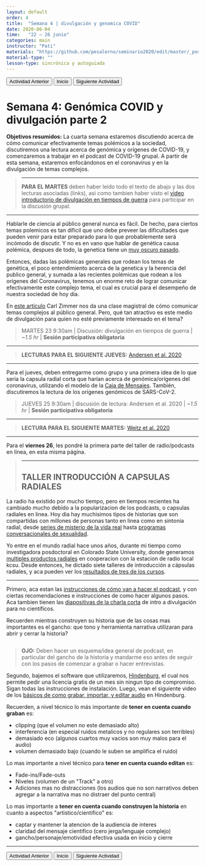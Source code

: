 ```yaml
---
layout: default
order: 4
title:  "Semana 4 | divulgación y genomica COVID"
date: 2020-06-04
time:   "22 – 26 junio"
categories: main
instructor: "Pati"
materials: "https://github.com/pesalerno/seminario2020/edit/master/_posts/2020-06-04-4_Semana_4.md"
material-type: ""
lesson-type: sincrónica y autoguiada
---
```


<a href="https://pesalerno.github.io/seminario2020/main/2020/06/03/3_Semana_3.html"><button>Actividad Anterior</button></a>		<a href="https://pesalerno.github.io/seminario2020/"><button>Inicio</button></a>    <a href="https://pesalerno.github.io/seminario2020/main/2020/06/05/5_Semana_5.html"><button>Siguiente Actividad</button></a>

# Semana 4: Genómica COVID y divulgación parte 2

**Objetivos resumidos:** La cuarta semana estaremos discutiendo acerca de cómo comunicar efectivamente temas polémicos a la sociedad, discutiremos una lectura acerca de genómica y orígenes de COVID-19, y comenzaremos a trabajar en el podcast de COVID-19 grupal. A partir de esta semana, estaremos enfocándonos en el coronavirus y en la divulgación de temas complejos.


>---------------------
>**PARA EL MARTES** deben haber leído todo el texto de abajo y las dos lecturas asociadas (links), asi como tambien haber visto el [video introductorio de divulgación en tiempos de guerra]() para participar en la discusión grupal. 
>
---------------------

Hablarle de ciencia al público general nunca es fácil. De hecho, para ciertos temas polemicos es tan dificil que uno debe preveer las dificultades que pueden venir para estar preparado para lo que probablemente será incómodo de discutir. Y no es en vano que hablar de genética causa polémica, despues de todo, la genetica tiene un [muy oscuro pasado](https://www.smithsonianmag.com/science-nature/disturbing-resilience-scientific-racism-180972243/).

Entonces, dadas las polémicas generales que rodean los temas de genética, el poco entendimiento acerca de la genetica y la herencia del publico general, y sumada a las recientes polémicas que rodean a los orígenes del Coronavirus, tenemos un enorme reto de lograr comunicar efectivamente este complejo tema, el cual es crucial para el desempeño de nuestra sociedad de hoy dia. 

En [este artículo](https://www.nytimes.com/es/interactive/2020/04/30/science/coronavirus-mutacion.html) Carl Zimmer nos da una clase magistral de cómo comunicar temas complejos al público general. Pero, qué tan atractivo es este medio de divulgación para quien no esté previamente interesado en el tema? 

> MARTES 23 9:30am | Discusión: divulgación en tiempos de guerra | *~1.5 hr* | **Sesión participativa obligatoria**

--------------

> **LECTURAS PARA EL SIGUIENTE JUEVES:** [Andersen et al. 2020](https://github.com/pesalerno/seminario2020/blob/master/files/Andersen-etal-covid-origin-nature.pdf)
 
----------------

Para el jueves, deben entregarme como grupo y una primera idea de lo que seria la capsula radial corta que harían acerca de genómica/orígenes del coronavirus, utilizando el modelo de la [Caja de Mensajes](https://github.com/pesalerno/seminario2020/blob/master/files/Caja_de_Mensajes.pdf). También, discutiremos la lectura de los orígenes genómicos de SARS-CoV-2. 


 
> JUEVES 25 9:30am | discusión de lectura: Andersen et al. 2020  | *~1.5 hr* | **Sesión participativa obligatoria**



--------------

> **LECTURA PARA EL SIGUIENTE MARTES:** [Weitz et al. 2020](https://github.com/pesalerno/seminario2020/blob/master/files/Weitz-etal-COVID-shield-imunity.pdf)
 
----------------

Para el **viernes 26**, les pondré la primera parte del taller de radio/podcasts en línea, en esta misma página. 

>---------------------
>**TALLER INTRODUCCIÓN A CAPSULAS RADIALES** 
>-

La radio ha existido por mucho tiempo, pero en tiempos recientes ha cambiado mucho debido a la popularizacion de los podcasts, o capsulas radiales en linea. Hoy dia hay muchisimos tipos de historias que son compartidas con millones de personas tanto en linea como en sintonia radial, desde [series de misterio de la vida real](https://serialpodcast.org/) hasta [programas conversacionales de sexualidad](https://www.savagelovecast.com/). 

Yo entre en el mundo radial hace unos años, durante mi tiempo como investigadora posdoctoral en Colorado State University, donde generamos [multiples productos radiales](http://kcsufm.com/category/podcast/weeklysustainabledigest/) en cooperacion con la estacion de radio local kcsu. Desde entonces, he dictado siete talleres de introducción a cápsulas radiales, y aca pueden ver los [resultados de tres de los cursos](https://soundcloud.com/user-976761500/sets).

---------------------------------

Primero, aca estan las [instrucciones de cómo van a hacer el podcast](https://github.com/pesalerno/seminario2020/blob/master/files/PODCASTINGconENTREVISTAS.pdf), y con ciertas recomendaciones e instrucciones de como hacer algunos pasos. Aca tambien tienen las [diapositivas de la charla corta]() de intro a divulgación para no científicos. 

Recuerden mientras construyen su historia que de las cosas mas importantes es el gancho: que tono y herramienta narrativa utilizaran para abrir y cerrar la historia? 

![]()

> **OJO:** Deben hacer un esquema/idea general de podcast, en particular del gancho de la historia y mandarme eso antes de seguir con los pasos de comenzar a grabar o hacer entrevistas. 

Segundo, bajemos el software que utilizaremos, [Hindenburg](https://hindenburg.com/products/hindenburg-trial), el cual nos permite pedir una licencia gratis de un mes sin ningun tipo de compromiso. Sigan todas las instrucciones de instalación. Luego, vean el siguiente video de los [básicos de como grabar, importar, y editar audio](https://www.loom.com/share/d4a1257210d74aaeb9e393e2aaf8b0ce) en Hindenburg. 

Recuerden, a nivel técnico lo más importante de **tener en cuenta cuando graban** es: 

- clipping (que el volumen no este demasiado alto) 
- interferencia (en especial ruidos metalicos y no regulares son terribles)
- demasiado eco (algunos cuartos muy vacios son muy malos para el audio)
- volumen demasiado bajo (cuando le suben se amplifica el ruido)

Lo mas importante a nivel técnico para **tener en cuenta cuando editan** es: 

- Fade-ins/Fade-outs
- Niveles (volumen de un "Track" a otro)
- Adiciones mas no distracciones (los audios que no son narrativos deben agregar a la narrativa mas no distraer del punto central)

Lo mas importante a **tener en cuenta cuando construyen la historia** en cuanto a aspectos "artistico/cientifico" es: 

- captar y mantener la atencion de la audiencia de interes
- claridad del mensaje cientifico (cero jerga/lenguaje complejo)
- gancho/personaje/emotividad efectiva usada en inicio y cierre


---------------------




<a href="https://pesalerno.github.io/seminario2020/main/2020/06/03/3_Semana_3.html"><button>Actividad Anterior</button></a>		<a href="https://pesalerno.github.io/seminario2020/"><button>Inicio</button></a>    <a href="https://pesalerno.github.io/seminario2020/main/2020/06/05/5_Semana_5.html"><button>Siguiente Actividad</button></a>

